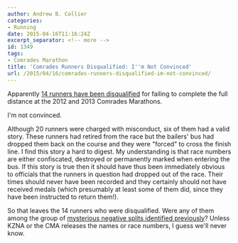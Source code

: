 ```yaml
---
author: Andrew B. Collier
categories:
- Running
date: 2015-04-16T11:16:24Z
excerpt_separator: <!-- more -->
id: 1349
tags:
- Comrades Marathon
title: 'Comrades Runners Disqualified: I''m Not Convinced'
url: /2015/04/16/comrades-runners-disqualified-im-not-convinced/
---
```


Apparently [14 runners have been disqualified](http://allathletics.co.za/2015/04/14-comrades-runners-disqualified/) for failing to complete the full distance at the 2012 and 2013 Comrades Marathons.

I'm not convinced.

<!--more-->

Although 20 runners were charged with misconduct, six of them had a valid story. These runners had retired from the race but the bailers' bus had dropped them back on the course and they were "forced" to cross the finish line. I find this story a hard to digest. My understanding is that race numbers are either confiscated, destroyed or permanently marked when entering the bus. If this story is true then it should have thus been immediately obvious to officials that the runners in question had dropped out of the race. Their times should never have been recorded and they certainly should not have received medals (which presumably at least some of them did, since they have been instructed to return them!).

So that leaves the 14 runners who were disqualified. Were any of them among the group of [mysterious negative splits identified previously](http://www.exegetic.biz/blog/2014/05/comrades-marathon-negative-splits-the-plot-thickens/)? Unless KZNA or the CMA releases the names or race numbers, I guess we'll never know.
